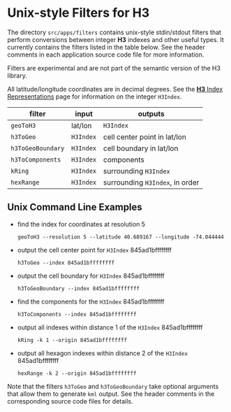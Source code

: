 # Unix-style Filters for H3

The directory `src/apps/filters` contains unix-style stdin/stdout filters that perform conversions between integer **H3** indexes and other useful types. It currently contains the filters listed in the table below. See the header comments in each application source code file for more information.

Filters are experimental and are not part of the semantic version of the H3 library.

All latitude/longitude coordinates are in decimal degrees. See the <a href="../h3indexing.md">**H3** Index Representations</a> page for information on the integer `H3Index`.


| filter           | input     | outputs
| ---------------- | --------- | -------
| `geoToH3`        | lat/lon   | `H3Index`
| `h3ToGeo`        | `H3Index` | cell center point in lat/lon
| `h3ToGeoBoundary`| `H3Index` | cell boundary in lat/lon
| `h3ToComponents` | `H3Index` | components
| `kRing`          | `H3Index` | surrounding `H3Index`
| `hexRange`       | `H3Index` | surrounding `H3Index`, in order

Unix Command Line Examples
---

* find the index for coordinates at resolution 5

     `geoToH3 --resolution 5 --latitude 40.689167 --longitude -74.044444`

* output the cell center point for `H3Index` 845ad1bffffffff

     `h3ToGeo --index 845ad1bffffffff`

* output the cell boundary for `H3Index` 845ad1bffffffff

     `h3ToGeoBoundary --index 845ad1bffffffff`

* find the components for the `H3Index` 845ad1bffffffff

     `h3ToComponents --index 845ad1bffffffff`

* output all indexes within distance 1 of the `H3Index` 845ad1bffffffff

     `kRing -k 1 --origin 845ad1bffffffff`

* output all hexagon indexes within distance 2 of the `H3Index` 845ad1bffffffff

     `hexRange -k 2 --origin 845ad1bffffffff`

Note that the filters `h3ToGeo` and `h3ToGeoBoundary` take optional arguments that allow them to generate `kml` output. See the header comments in the corresponding source code files for details.
